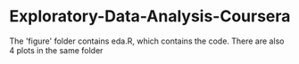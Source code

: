 # Exploratory-Data-Analysis-Coursera

The 'figure' folder contains eda.R, which contains the code.
There are also 4 plots in the same folder
